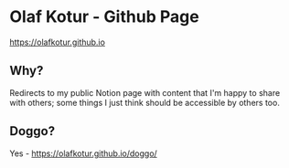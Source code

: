 # Olaf Kotur - Github Page
https://olafkotur.github.io

## Why?
Redirects to my public Notion page with content that I'm happy to share with others; some things I just think should be accessible by others too.

## Doggo?
Yes - https://olafkotur.github.io/doggo/

